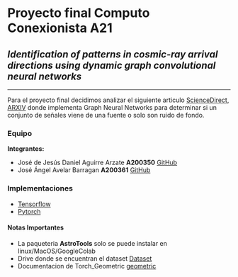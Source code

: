 # Proyecto final Computo Conexionista A21

## *Identification of patterns in cosmic-ray arrival directions using dynamic graph convolutional neural networks*

---

Para el proyecto final decidimos analizar el siguiente articulo [ScienceDirect](https://www.sciencedirect.com/science/article/pii/S0927650520300992), [ARXIV](https://arxiv.org/abs/2003.13038) donde implementa Graph Neural Networks para determinar si un conjunto de señales viene de una fuente o solo son ruido de fondo.

### **Equipo**

**Integrantes:**
- José de Jesús Daniel Aguirre Arzate **A200350** [GitHub](https://github.com/gsusAguirreArz)
- José Ángel Avelar Barragan **A200361** [GitHub](https://github.com/enoc494)

### **Implementaciones**

* [Tensorflow](https://github.com/gsusAguirreArz/proyectoConexionistaA21/blob/master/main_tf2.ipynb)
* [Pytorch](https://github.com/gsusAguirreArz/proyectoConexionistaA21/blob/master/main_torch.ipynb)

#### **Notas Importantes**

- La paqueteria **AstroTools** solo se puede instalar en linux/MacOS/GoogleColab
- Drive donde se encuentran el dataset [Dataset](https://drive.google.com/drive/folders/1Nmm7Sw0hbQABNw3lDMksSjuox-nW9bs-?usp=sharing)
- Documentacion de Torch_Geometric [geometric](https://github.com/rusty1s/pytorch_geometric)